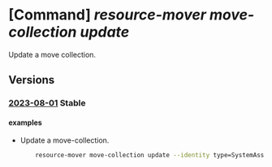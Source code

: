 # [Command] _resource-mover move-collection update_

Update a move collection.

## Versions

### [2023-08-01](/Resources/mgmt-plane/L3N1YnNjcmlwdGlvbnMve30vcmVzb3VyY2Vncm91cHMve30vcHJvdmlkZXJzL21pY3Jvc29mdC5taWdyYXRlL21vdmVjb2xsZWN0aW9ucy97fQ==/2023-08-01.xml) **Stable**

<!-- mgmt-plane /subscriptions/{}/resourcegroups/{}/providers/microsoft.migrate/movecollections/{} 2023-08-01 -->

#### examples

- Update a move-collection.
    ```bash
        resource-mover move-collection update --identity type=SystemAssigned --tags key1=value1 --name MyMoveCollection --resource-group MyResourceGroup
    ```
